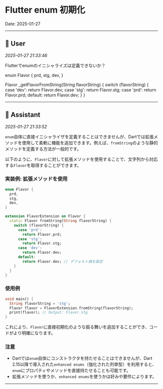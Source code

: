 # Flutter enum 初期化

Date: 2025-01-27

---

## 👤 User
*2025-01-27 21:33:46*

Flutterでenumのイニシャライズは定義できないか？

enum Flavor {
  prd,
  stg,
  dev,
}

Flavor _getFlavorFromString(String flavorString) {
  switch (flavorString) {
    case 'dev':
      return Flavor.dev;
    case 'stg':
      return Flavor.stg;
    case 'prd':
      return Flavor.prd;
    default:
      return Flavor.dev;
  }
}

---

## 🤖 Assistant
*2025-01-27 21:33:52*

`enum`自体に直接イニシャライザを定義することはできませんが、Dartでは拡張メソッドを使用して柔軟に機能を追加できます。例えば、`fromString`のような静的メソッドを定義する方法が一般的です。

以下のように、`Flavor`に対して拡張メソッドを使用することで、文字列から対応する`Flavor`を取得することができます。

### 実装例: 拡張メソッドを使用

```dart
enum Flavor {
  prd,
  stg,
  dev,
}

extension FlavorExtension on Flavor {
  static Flavor fromString(String flavorString) {
    switch (flavorString) {
      case 'prd':
        return Flavor.prd;
      case 'stg':
        return Flavor.stg;
      case 'dev':
        return Flavor.dev;
      default:
        return Flavor.dev; // デフォルト値を設定
    }
  }
}
```

### 使用例

```dart
void main() {
  String flavorString = 'stg';
  Flavor flavor = FlavorExtension.fromString(flavorString);
  print(flavor); // Output: Flavor.stg
}
```

これにより、`Flavor`に直接初期化のような振る舞いを追加することができ、コードがより明確になります。

### 注意
- Dartでは`enum`自体にコンストラクタを持たせることはできませんが、Dart 2.15以降で導入された`enhanced enums`（強化された列挙型）を利用すると、`enum`にプロパティやメソッドを直接持たせることも可能です。
- 拡張メソッドを使うか、`enhanced enums`を使うかは好みや要件によります。

---
